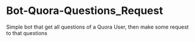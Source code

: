 # Bot-Quora-Questions_Request
Simple bot that get all questions of a Quora User, then make some request to that questions
